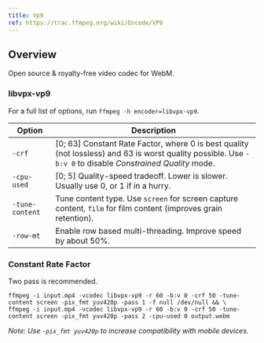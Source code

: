 ```yaml
---
title: Vp9
ref: https://trac.ffmpeg.org/wiki/Encode/VP9
---
```


## Overview

Open source & royalty-free video codec for WebM.

### libvpx-vp9

For a full list of options, run `ffmpeg -h encoder=libvpx-vp9`.

| Option | Description |
| --- | --- |
| `-crf` | [0; 63] Constant Rate Factor, where 0 is best quality (not lossless) and 63 is worst quality possible. Use `-b:v 0` to disable _Constrained Quality_ mode. |
| `-cpu-used` | [0; 5] Quality-speed tradeoff. Lower is slower. Usually use 0, or 1 if in a hurry. |
| `-tune-content` | Tune content type. Use `screen` for screen capture content, `film` for film content (improves grain retention). |
| `-row-mt` | Enable row based multi-threading. Improve speed by about 50%. |

### Constant Rate Factor

Two pass is recommended.

```shell
ffmpeg -i input.mp4 -vcodec libvpx-vp9 -r 60 -b:v 0 -crf 50 -tune-content screen -pix_fmt yuv420p -pass 1 -f null /dev/null && \
ffmpeg -i input.mp4 -vcodec libvpx-vp9 -r 60 -b:v 0 -crf 50 -tune-content screen -pix_fmt yuv420p -pass 2 -cpu-used 0 output.webm
```

_Note: Use `-pix_fmt yuv420p` to increase compatibility with mobile devices._
